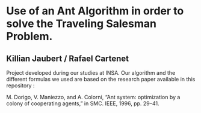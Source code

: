 # Use of an Ant Algorithm in order to solve the Traveling Salesman Problem.
## Killian Jaubert / Rafael Cartenet

Project developed during our studies at INSA.
Our algorithm and the different formulas we used are based on the research paper available in this repository :

M. Dorigo, V. Maniezzo, and A. Colorni, “Ant system: optimization by a colony of cooperating agents,” in SMC.
IEEE, 1996, pp. 29–41.

